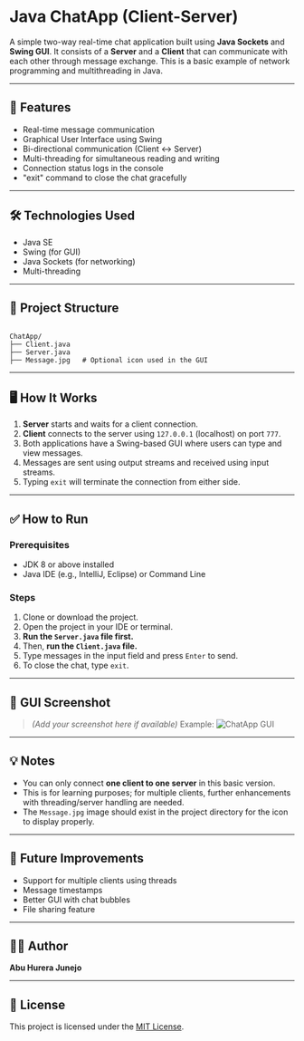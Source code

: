 # Java ChatApp (Client-Server)

A simple two-way real-time chat application built using **Java Sockets** and **Swing GUI**. It consists of a **Server** and a **Client** that can communicate with each other through message exchange. This is a basic example of network programming and multithreading in Java.

---

## 🚀 Features

- Real-time message communication
- Graphical User Interface using Swing
- Bi-directional communication (Client ↔ Server)
- Multi-threading for simultaneous reading and writing
- Connection status logs in the console
- "exit" command to close the chat gracefully

---

## 🛠️ Technologies Used

- Java SE
- Swing (for GUI)
- Java Sockets (for networking)
- Multi-threading

---

## 📂 Project Structure

```

ChatApp/
├── Client.java
├── Server.java
├── Message.jpg   # Optional icon used in the GUI

```

---

## 🖥️ How It Works

1. **Server** starts and waits for a client connection.
2. **Client** connects to the server using `127.0.0.1` (localhost) on port `777`.
3. Both applications have a Swing-based GUI where users can type and view messages.
4. Messages are sent using output streams and received using input streams.
5. Typing `exit` will terminate the connection from either side.

---

## ✅ How to Run

### Prerequisites

- JDK 8 or above installed
- Java IDE (e.g., IntelliJ, Eclipse) or Command Line

### Steps

1. Clone or download the project.
2. Open the project in your IDE or terminal.
3. **Run the `Server.java` file first.**
4. Then, **run the `Client.java` file.**
5. Type messages in the input field and press `Enter` to send.
6. To close the chat, type `exit`.

---

## 📸 GUI Screenshot

> *(Add your screenshot here if available)*
> Example:
> ![ChatApp GUI](screenshot.png)

---

## 💡 Notes

- You can only connect **one client to one server** in this basic version.
- This is for learning purposes; for multiple clients, further enhancements with threading/server handling are needed.
- The `Message.jpg` image should exist in the project directory for the icon to display properly.

---

## 📌 Future Improvements

- Support for multiple clients using threads
- Message timestamps
- Better GUI with chat bubbles
- File sharing feature

---

## 🧑‍💻 Author

**Abu Hurera Junejo**

---

## 📄 License

This project is licensed under the [MIT License](LICENSE).
